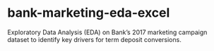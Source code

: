 # bank-marketing-eda-excel
Exploratory Data Analysis (EDA) on Bank’s 2017 marketing campaign dataset to identify key drivers for term deposit conversions.

